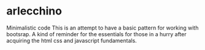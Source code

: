 # arlecchino
Minimalistic code
This is an attempt to have a basic pattern for working with bootsrap. 
A kind of reminder for the essentials for those in a hurry after acquiring 
the html css and javascript fundamentals.
